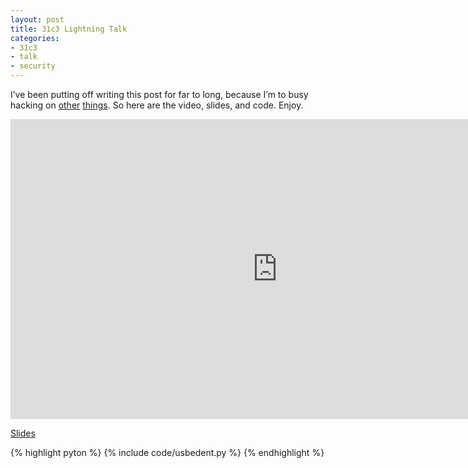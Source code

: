 ```yaml
---
layout: post
title: 31c3 Lightning Talk
categories:
- 31c3
- talk
- security
---
```


I’ve been putting off writing this post for far to long, because I’m to busy hacking on [other](https://twitter.com/pepijndevos/status/555398731575873536) [things](https://github.com/pepijndevos/gierzwaluw). So here are the video, slides, and code. Enjoy.

<iframe width="853" height="480" src="http://media.ccc.de/browse/congress/2014/31c3_-_6563_-_en_-_saal_g_-_201412281245_-_lightning_talks_day_2_-_gedsic/oembed.html" frameborder="0" allowfullscreen> </iframe>

[Slides](http://wishfulcoding.nl/edentifier.pdf)

{% highlight pyton %}
{% include code/usbedent.py %}
{% endhighlight %}